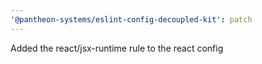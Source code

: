 ```yaml
---
'@pantheon-systems/eslint-config-decoupled-kit': patch
---
```


Added the react/jsx-runtime rule to the react config
